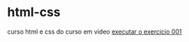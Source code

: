 # html-css
 curso html e css do curso em video
<a href="https://hesdras2.github.io/html-css/exercicio-10/index.html">executar o exercicio 001</a>